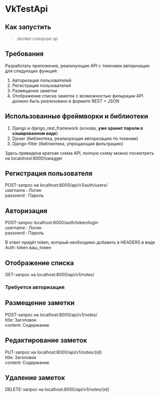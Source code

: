 # VkTestApi  

## Как запустить
> docker-compose up

## Требования  
Разработать приложение, реализующее API с токенами авторизации для следующих функций:  
1. Авторизация пользователей
2. Регистрация пользователей
3. Размещение заметки
4. Отображение списка заметок с возможностью фильрации
API должно быть реализовано в формате REST + JSON

## Использованные фреймворки и библиотеки  
1. Django и django_rest_framework (основа, **уже хранит пароли в хэшированном виде**)
2. Djoser (библиотека, реализующая  авторизацию по токенам)
3. Django-filter (библиотека, упрощающая фильтрацию)
  
Здесь приведена краткая схема API, полную схему можно посмотреть на localohost:8000/swagger  

## Регистрация пользователя  
POST-запрос на localhost:8000/api/v1/auth/users/  
username : Логин  
passowrd : Пароль

## Авторизация  
POST-запрос localhost:8000/auth/token/login  
username : Логин  
passowrd : Пароль  

В ответ придёт token, который необходимо добавить в HEADERS в виде Auth: token ваш_токен  

## Отображение списка  
GET-запрос на localhost:8000/api/v1/notes/

### Требуется авторизация  

## Размещение заметки 
POST-запрос на localhost:8000/api/v1/notes/  
title: Заголовок  
content: Содержание  

## Редактирование заметок
PUT-запрос на localhost:8000/api/v1/notes/{id}  
title: Заголовок  
content: Содержание  

## Удаление заметок
DELETE-запрос на localhost:8000/api/v1/notes/{id} 



